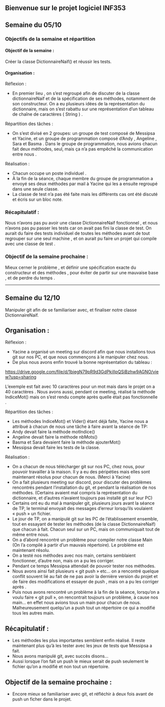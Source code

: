 ## Bienvenue sur le projet logiciel INF353



## Semaine du 05/10

### Objectifs de la semaine et répartition

#### Objectif de la semaine :
Créer la classe DictionnaireNaif() et réussir les tests.

#### Organisation :
Réflexion :

* En premier lieu , on s’est regroupé afin de discuter de la classe dictionnaireNaif et de la spécification de ses méthodes, notamment de son constructeur. On a eu plusieurs idées de la représentation du dictionnaire, mais on s’est rabattu sur une représentation d’un tableau de chaîne de caractères ( String ) .

Répartition des tâches :

* On s’est divisé en 2 groupes: un groupe de test composé de Messipsa et Yacine, et un groupe de programmation composé d’Andy , Angeline , Sara et Basma . Dans le groupe de programmation, nous avions chacun fait deux méthodes, seul, mais ça n’a pas empêché la communication entre nous .

Réalisation :

* Chacun occupe un poste individuel .
* À la fin de la séance, chaque membre du groupe de programmation a envoyé ses deux méthodes par mail à Yacine qui les a ensuite regroupé dans une seule classe.
* La classe de test n’a pas été faite mais les différents cas ont été discuté et écris sur un bloc note.

### Récapitulatif :

Nous n’avons pas pu avoir une classe DictionnaireNaif fonctionnel , et nous n’avons pas pu passer les tests car on avait pas fini la classe de test. On aurait du faire des tests individuel de toutes les méthodes avant de tout regrouper sur une seul machine , et on aurait pu faire un projet qui compile avec une classe de test .

### Objectif de la semaine prochaine :

Mieux cerner le problème , et définir une spécification exacte du constructeur et des méthodes , pour éviter de partir sur une mauvaise base , et de perdre du temps .

-------------------------------------------------------------------
## Semaine du 12/10

Manipuler git afin de se familiariser avec, et finaliser notre classe DictionnaireNaif.

## Organisation :

Réflexion :

* Yacine a organisé un meeting sur discord afin que nous installons tous git sur nos PC, et que nous commençons à le manipuler chez nous.
* De plus nous avons enfin trouvé la bonne représentation du tableau :

https://drive.google.com/file/d/1biegN79pR9d3GdPkiIIpQSiBzhw9AGNO/view?usp=sharing

L’exemple est fait avec 10 caractères pour un mot mais dans le projet on a 40 caractères . Nous avons aussi, pendant ce meeting, réalisé la méthode IndiceMot() mais on s’est rendu compte après quelle était pas fonctionnelle .

Répartition des tâches :

* Les méthodes IndiceMot() et Vider() étant déjà faite, Yacine nous a attribué à chacun de nous une tâche à faire avant la séance de TP:
* Andy devait faire la méthode motIndice()
* Angeline devait faire la méthode nbMots()
* Basma et Sara devaient faire la méthode ajouterMot()
* Messipsa devait faire les tests de la classe.

Réalisation :

* On a chacun de nous télécharger git sur nos PC, chez nous, pour pouvoir travailler à la maison. Il y a eu des péripéties mais elles sont maintenant résolus pour chacun de nous. (Merci à Yacine)
* On a fait plusieurs meeting sur discord, pour discuter des problèmes rencontrés pendant l’installation du git, et pendant la réalisation de nos méthodes. (Certains avaient mal compris la représentation du dictionnaire, et d’autres n’avaient toujours pas installé git sur leur PC)
* Certains ont eu du mal à manipuler git, plusieurs jours avant la séance de TP, le terminal envoyait des messages d’erreur lorsqu’ils voulaient « push » un fichier.
* Le jour de TP, on a manipulé git sur les PC de l’établissement ensemble, tout en essayant de tester les méthodes (de la classe DictionnaireNaif) que chacun à fait. Chacun seul sur un PC, mais on communiquait tout de même entre nous.
* On a d’abord rencontré un problème pour compiler notre classe Main (On l’a compilé à partir d’un mauvais répertoire). Le problème est maintenant résolu.
* On a testé nos méthodes avec nos main, certains semblaient fonctionner, d’autre non, mais on a pu les corriger.
* Pendant ce temps Messipsa attendait de pouvoir tester nos méthodes.
* Nous avons ainsi fait plusieurs « git push » etc… on a rencontré quelque conflit souvent lié au fait de ne pas avoir la dernière version du projet et de faire des modifications et essayer de push , mais on a pu les corriger après .
* Puis nous avons rencontré un problème à la fin de la séance, lorsqu’on a voulu faire « git pull », on rencontrait toujours un problème, à cause nos main… en effet nous avions tous un main pour chacun de nous. Malheureusement quelqu’un a push tout un répertoire ce qui a modifié tous les autres main.

## Récapitulatif :

* Les méthodes les plus importantes semblent enfin réalisé. Il reste maintenant plus qu’à les tester avec les jeux de tests que Messipsa a fait.
* Nous avons manipulé git, avec succès disons…
* Aussi lorsque l’on fait un push le mieux serait de push seulement le fichier qu’on a modifié et non tout un répertoire.   

## Objectif de la semaine prochaine :

* Encore mieux se familiariser avec git, et réfléchir à deux fois avant de push un ficher dans le projet.
